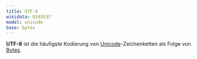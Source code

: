 ```yaml
---
title: UTF-8
wikidata: Q193537
model: unicode
base: bytes
---
```


**UTF-8** ist die häufigste Kodierung von [Unicode](unicode)-Zeichenketten als
Folge von [Bytes](bytes).

